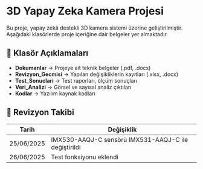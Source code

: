 # 3D Yapay Zeka Kamera Projesi

Bu proje, yapay zekâ destekli 3D kamera sistemi üzerine geliştirilmiştir.
Aşağıdaki klasörlerde proje içeriğine dair belgeler yer almaktadır.

## 📁 Klasör Açıklamaları
- **Dokumanlar** → Projeye ait teknik belgeler (.pdf, .docx)
- **Revizyon_Gecmisi** → Yapılan değişikliklerin kayıtları (.xlsx, .docx)
- **Test_Sonuclari** → Test raporları, ölçüm sonuçları
- **Veri_Analizi** → Görsel ve sayısal analiz çıktıları
- **Kodlar** → Yazılım kaynak kodları

## 🔄 Revizyon Takibi
| Tarih | Değişiklik |
|-------|------------|
| 25/06/2025 | IMX530-AAQJ-C sensörü IMX531-AAQJ-C ile değiştirildi |
| 26/06/2025 | Test fonksiyonu eklendi |
